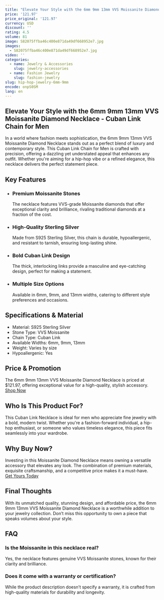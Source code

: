 ```yaml
---
title: "Elevate Your Style with the 6mm 9mm 13mm VVS Moissanite Diamond Necklace - Cuban Link Chain for Men"
price: '121.97'
price_original: '121.97'
currency: USD
discount: ''
rating: 4.5
volume: 81
image: S82075ffba46c400e871da49df668952e7.jpg
images:
  - S82075ffba46c400e871da49df668952e7.jpg
video: ''
categories:
  - name: Jewelry & Accessories
    slug: jewelry-accessories
  - name: Fashion Jewelry
    slug: fashion-jewelry
slug: hip-hop-jewelry-6mm-9mm
encode: onpS0SM
lang: en
---
```


<h2> Elevate Your Style with the 6mm 9mm 13mm VVS Moissanite Diamond Necklace - Cuban Link Chain for Men </h2>
In a world where fashion meets sophistication, the 6mm 9mm 13mm VVS Moissanite Diamond Necklace stands out as a perfect blend of luxury and contemporary style. This Cuban Link Chain for Men is crafted with precision, offering a dazzling yet understated appeal that enhances any outfit. Whether you're aiming for a hip-hop vibe or a refined elegance, this necklace delivers the perfect statement piece.

<h2> Key Features </h2>
<ul>
  <li><h3> Premium Moissanite Stones </h3> The necklace features VVS-grade Moissanite diamonds that offer exceptional clarity and brilliance, rivaling traditional diamonds at a fraction of the cost.</li>
  <li><h3> High-Quality Sterling Silver </h3> Made from S925 Sterling Silver, this chain is durable, hypoallergenic, and resistant to tarnish, ensuring long-lasting shine.</li>
  <li><h3> Bold Cuban Link Design </h3> The thick, interlocking links provide a masculine and eye-catching design, perfect for making a statement.</li>
  <li><h3> Multiple Size Options </h3> Available in 6mm, 9mm, and 13mm widths, catering to different style preferences and occasions.</li>
</ul>

<h2> Specifications & Material </h2>
<ul>
  <li> Material: S925 Sterling Silver </li>
  <li> Stone Type: VVS Moissanite </li>
  <li> Chain Type: Cuban Link </li>
  <li> Available Widths: 6mm, 9mm, 13mm </li>
  <li> Weight: Varies by size </li>
  <li> Hypoallergenic: Yes </li>
</ul>

<h2> Price & Promotion </h2>
The 6mm 9mm 13mm VVS Moissanite Diamond Necklace is priced at $121.97, offering exceptional value for a high-quality, stylish accessory.

<div class="flex justify-center my-2">
  <a href="https://buy.csgad.com/onpS0SM" rel="nofollow sponsored" target="_blank" class="py-2 px-4 rounded-md text-white font-semibold bg-gradient-to-r from-[#f73c22] to-[#ff7b48]">Shop Now</a>
</div>

<h2> Who Is This Product For? </h2>
This Cuban Link Necklace is ideal for men who appreciate fine jewelry with a bold, modern twist. Whether you're a fashion-forward individual, a hip-hop enthusiast, or someone who values timeless elegance, this piece fits seamlessly into your wardrobe.

<h2> Why Buy Now? </h2>
Investing in this Moissanite Diamond Necklace means owning a versatile accessory that elevates any look. The combination of premium materials, exquisite craftsmanship, and a competitive price makes it a must-have.

<div class="flex justify-center my-2">
  <a href="https://buy.csgad.com/onpS0SM" rel="nofollow sponsored" target="_blank" class="py-2 px-4 rounded-md text-white font-semibold bg-gradient-to-r from-[#f73c22] to-[#ff7b48]">Get Yours Today</a>
</div>

<h2> Final Thoughts </h2>
With its unmatched quality, stunning design, and affordable price, the 6mm 9mm 13mm VVS Moissanite Diamond Necklace is a worthwhile addition to your jewelry collection. Don’t miss this opportunity to own a piece that speaks volumes about your style.

<h2> FAQ </h2>
<h3> Is the Moissanite in this necklace real? </h3>
Yes, the necklace features genuine VVS Moissanite stones, known for their clarity and brilliance.

<h3> Does it come with a warranty or certification? </h3>
While the product description doesn’t specify a warranty, it is crafted from high-quality materials for durability and longevity.